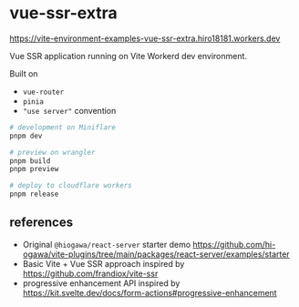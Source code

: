 # vue-ssr-extra

https://vite-environment-examples-vue-ssr-extra.hiro18181.workers.dev

Vue SSR application running on Vite Workerd dev environment.

Built on

- `vue-router`
- `pinia`
- `"use server"` convention

```sh
# development on Miniflare
pnpm dev

# preview on wrangler
pnpm build
pnpm preview

# deploy to cloudflare workers
pnpm release
```

## references

- Original `@hiogawa/react-server` starter demo https://github.com/hi-ogawa/vite-plugins/tree/main/packages/react-server/examples/starter
- Basic Vite + Vue SSR approach inspired by https://github.com/frandiox/vite-ssr
- progressive enhancement API inspired by https://kit.svelte.dev/docs/form-actions#progressive-enhancement
